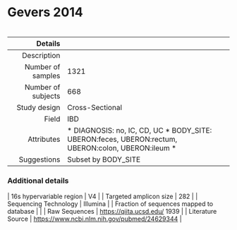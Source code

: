 # Gevers 2014

# 


| Details        |             |
| -------------: |-------------|
| Description      |  |
| Number of samples     | 1321      |
| Number of subjects | 668      |
| Study design | Cross-Sectional |
| Field | IBD|
| Attributes | * DIAGNOSIS: no, IC, CD, UC *  BODY_SITE: UBERON:feces, UBERON:rectum, UBERON:colon, UBERON:ileum *  |
| Suggestions | Subset by BODY_SITE

### Additional details

| 16s hypervariable region | V4 |
| Targeted amplicon size | 282 |
| Sequencing Technology | Illumina |
| Fraction of sequences mapped to database |  |
| Raw Sequences | https://qiita.ucsd.edu/ 1939 |
| Literature Source | https://www.ncbi.nlm.nih.gov/pubmed/24629344 |